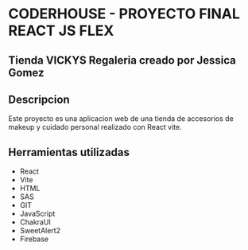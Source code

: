 # CODERHOUSE - PROYECTO FINAL REACT JS FLEX

## Tienda VICKYS Regaleria creado por Jessica Gomez


## Descripcion
Este proyecto es una aplicacion web de una tienda de accesorios de makeup y cuidado personal realizado con React vite.

## Herramientas utilizadas
* React
* Vite
* HTML
* SAS
* GIT
* JavaScript
* ChakraUI
* SweetAlert2
* Firebase